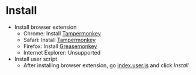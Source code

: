 # Install

- Install browser extension
  - Chrome: Install [Tampermonkey](https://chrome.google.com/webstore/detail/dhdgffkkebhmkfjojejmpbldmpobfkfo)
  - Safari: Install [Tampermonkey](https://tampermonkey.net/?ext=dhdg&browser=safari)
  - Firefox: Install [Greasemonkey](https://addons.mozilla.org/en-US/firefox/addon/greasemonkey/)
  - Internet Explorer: Unsupported
- Install user script
  - After installing browser extension, go [index.user.js](../../raw/master/dist/index.user.js) and click *Install*.